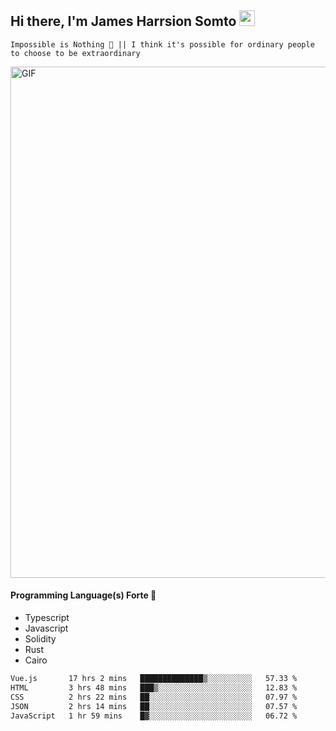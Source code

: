 ## Hi there, I'm James Harrsion Somto <img src="https://media.giphy.com/media/hvRJCLFzcasrR4ia7z/giphy.gif" width="25px">

`Impossible is Nothing 🚀 || I think it's possible for ordinary people to choose to be extraordinary`

 
<img align="center" alt="GIF" src="https://github.com/Gapur/Gapur/blob/master/coding.gif?raw=true" width="818px" height="818px" />


#### Programming Language(s) Forte 🚀
- Typescript
- Javascript
- Solidity
- Rust
- Cairo



<!--START_SECTION:waka-->

```txt
Vue.js       17 hrs 2 mins   ██████████████▒░░░░░░░░░░   57.33 %
HTML         3 hrs 48 mins   ███▒░░░░░░░░░░░░░░░░░░░░░   12.83 %
CSS          2 hrs 22 mins   ██░░░░░░░░░░░░░░░░░░░░░░░   07.97 %
JSON         2 hrs 14 mins   ██░░░░░░░░░░░░░░░░░░░░░░░   07.57 %
JavaScript   1 hr 59 mins    █▓░░░░░░░░░░░░░░░░░░░░░░░   06.72 %
```

<!--END_SECTION:waka-->
<br />
<br />
<br />








